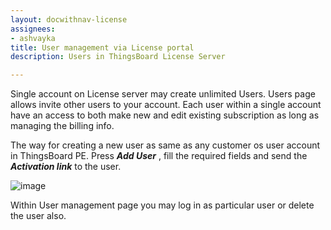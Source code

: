 ```yaml
---
layout: docwithnav-license
assignees:
- ashvayka
title: User management via License portal
description: Users in ThingsBoard License Server

---
```



Single account on License server may create unlimited Users. Users page allows invite other users to your account. Each user within a single account have an access to both make new and edit existing subscription as long as managing the billing info. 

The way for creating a new user as same as any customer os user account in ThingsBoard PE. Press ***Add User*** , fill the required fields and send the ***Activation link*** to the user.    

 ![image](https://img.thingsboard.io/license/users.png)     

Within User management page you may log in as particular user or delete the user also.